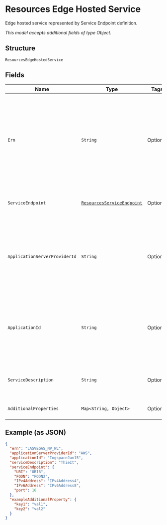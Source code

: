 
# Resources Edge Hosted Service

Edge hosted service represented by Service Endpoint definition.

*This model accepts additional fields of type Object.*

## Structure

`ResourcesEdgeHostedService`

## Fields

| Name | Type | Tags | Description | Getter | Setter |
|  --- | --- | --- | --- | --- | --- |
| `Ern` | `String` | Optional | Edge Resource Name. A string identifier for a set of edge resources.<br><br>**Constraints**: *Maximum Length*: `32`, *Pattern*: `^[A-Za-z0-9-_]{3,32}$` | String getErn() | setErn(String ern) |
| `ServiceEndpoint` | [`ResourcesServiceEndpoint`](../../doc/models/resources-service-endpoint.md) | Optional | Service Endpoint path, address, and port. | ResourcesServiceEndpoint getServiceEndpoint() | setServiceEndpoint(ResourcesServiceEndpoint serviceEndpoint) |
| `ApplicationServerProviderId` | `String` | Optional | Unique ID representing the Edge Application Provider.<br><br>**Constraints**: *Maximum Length*: `32`, *Pattern*: `^[A-Za-z0-9]{3,32}$` | String getApplicationServerProviderId() | setApplicationServerProviderId(String applicationServerProviderId) |
| `ApplicationId` | `String` | Optional | Unique ID representing the Edge Application.<br><br>**Constraints**: *Maximum Length*: `32`, *Pattern*: `^[A-Za-z0-9]{3,32}$` | String getApplicationId() | setApplicationId(String applicationId) |
| `ServiceDescription` | `String` | Optional | **Constraints**: *Maximum Length*: `32`, *Pattern*: `^[A-Za-z0-9]{3,32}$` | String getServiceDescription() | setServiceDescription(String serviceDescription) |
| `AdditionalProperties` | `Map<String, Object>` | Optional | - | Object getAdditionalProperty(String key) | additionalProperty(String key, Object value) |

## Example (as JSON)

```json
{
  "ern": "LASVEGAS_NV_WL",
  "applicationServerProviderId": "AWS",
  "applicationId": "IogspaceJan15",
  "serviceDescription": "ThieIt",
  "serviceEndpoint": {
    "URI": "URI6",
    "FQDN": "FQDN2",
    "IPv4Address": "IPv4Address4",
    "IPv6Address": "IPv6Address8",
    "port": 16
  },
  "exampleAdditionalProperty": {
    "key1": "val1",
    "key2": "val2"
  }
}
```

